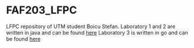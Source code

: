 # FAF203_LFPC

LFPC repository of UTM student Boicu Stefan.
Laboratory 1 and 2 are written in java and can be found [here](https://github.com/StefanB0/FAF203_LFPC/tree/master/java/src/main/java/com/lfpc/lfpc_code/laboratories)
Laboratory 3 is written in go and can be found [here](https://github.com/StefanB0/FAF203_LFPC/tree/master/go)
